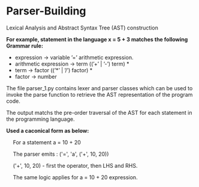 # Parser-Building
 Lexical Analysis and Abstract Syntax Tree (AST) construction

**For example, statement in the language x = 5 + 3 matches the following Grammar rule:**
* expression -> variable ’=’ arithmetic expression.
* arithmetic expression -> term ((’+’ | ’-’) term) *
* term -> factor ((’*’ | ’/’) factor) *
* factor -> number

The file parser_1.py contains lexer and parser classes which can be used to invoke the parse function to retrieve the AST representation of the program code.

The output matchs the pre-order traversal of the AST for each statement in the programming
language. 

**Used a caconical form as below:**

&emsp; For a statement a = 10 + 20

&emsp; The parser emits : ('=', 'a', ('+', 10, 20))

&emsp; ('+', 10, 20) - first the operator, then LHS and RHS.

&emsp; The same logic applies for a = 10 + 20 expression.